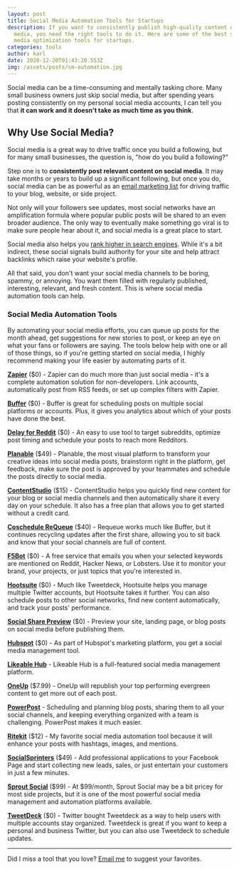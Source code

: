 ```yaml
---
layout: post
title: Social Media Automation Tools for Startups
description: If you want to consistently publish high-quality content on social
  media, you need the right tools to do it. Here are some of the best social
  media optimization tools for startups.
categories: tools
author: karl
date: 2020-12-20T01:43:20.553Z
img: /assets/posts/sm-automation.jpg
---
```

Social media can be a time-consuming and mentally tasking chore. Many small business owners just skip social media, but after spending years posting consistently on my personal social media accounts, I can tell you that **it can work and it doesn't take as much time as you think**.

## Why Use Social Media?
Social media is a great way to drive traffic once you build a following, but for many small businesses, the question is, "how do you build a following?"

Step one is to **consistently post relevant content on social media**. It may take months or years to build up a significant following, but once you do, social media can be as powerful as an [email marketing list](https://draft.dev/learn/tools/email-marketing) for driving traffic to your blog, website, or side project.

Not only will your followers see updates, most social networks have an amplification formula where popular public posts will be shared to an even broader audience. The only way to eventually make something go viral is to make sure people hear about it, and social media is a great place to start.

Social media also helps you [rank higher in search engines](https://www.searchenginejournal.com/social-media-seo/196185/). While it's a bit indirect, these social signals build authority for your site and help attract backlinks which raise your website's profile.

All that said, you don't want your social media channels to be boring, spammy, or annoying. You want them filled with regularly published, interesting, relevant, and fresh content. This is where social media automation tools can help.

<!-- signup -->

### Social Media Automation Tools

By automating your social media efforts, you can queue up posts for the month ahead, get suggestions for new stories to post, or keep an eye on what your fans or followers are saying. The tools below help with one or all of those things, so if you're getting started on social media, I highly recommend making your life easier by automating parts of it.

**[Zapier](https://zapier.com/)** ($0) - Zapier can do much more than just social media - it's a complete automation solution for non-developers. Link accounts, automatically post from RSS feeds, or set up complex filters with Zapier.

**[Buffer](https://buffer.com/)** ($0) - Buffer is great for scheduling posts on multiple social platforms or accounts. Plus, it gives you analytics about which of your posts have done the best.

**[Delay for Reddit](https://www.delayforreddit.com/)** ($0) - An easy to use tool to target subreddits, optimize post timing and schedule your posts to reach more Redditors.

**[Planable](https://planable.io/)** ($49) - Planable, the most visual platform to transform your creative ideas into social media posts, brainstorm right in the platform, get feedback, make sure the post is approved by your teammates and schedule the posts directly to social media.

**[ContentStudio](https://contentstudio.io/)** ($15) - ContentStudio helps you quickly find new content for your blog or social media channels and then automatically share it every day on your schedule. It also has a free plan that allows you to get started without a credit card.

**[Coschedule ReQueue](https://coschedule.com/requeue)** ($40) - Requeue works much like Buffer, but it continues recycling updates after the first share, allowing you to sit back and know that your social channels are full of content.

**[F5Bot](https://f5bot.com/)** ($0) - A free service that emails you when your selected keywords are mentioned on Reddit, Hacker News, or Lobsters. Use it to monitor your brand, your projects, or just topics that you're interested in.

**[Hootsuite](https://hootsuite.com/)** ($0) - Much like Tweetdeck, Hootsuite helps you manage multiple Twitter accounts, but Hootsuite takes it further. You can also schedule posts to other social networks, find new content automatically, and track your posts' performance.

**[Social Share Preview](https://socialsharepreview.com/)** ($0) - Preview your site, landing page, or blog posts on social media before publishing them.

**[Hubspot](https://www.hubspot.com/products/marketing/social-inbox)** ($0) - As part of Hubspot's marketing platform, you get a social media management tool.

**[Likeable Hub](https://likeablehub.com/)** - Likeable Hub is a full-featured social media management platform.

**[OneUp](https://www.oneupapp.io/)** ($7.99) - OneUp will republish your top performing evergreen content to get more out of each post.

**[PowerPost](https://www.powerpost.digital/)** - Scheduling and planning blog posts, sharing them to all your social channels, and keeping everything organized with a team is challenging. PowerPost makes it much easier.

**[Ritekit](http://ritekit.com/)** ($12) - My favorite social media automation tool because it will enhance your posts with hashtags, images, and mentions.

**[SocialSprinters](https://socialsprinters.com/en/)** ($49) - Add professional applications to your Facebook Page and start collecting new leads, sales, or just entertain your customers in just a few minutes.

**[Sprout Social](https://sproutsocial.com/)** ($99) - At $99/month, Sprout Social may be a bit pricey for most side projects, but it is one of the most powerful social media management and automation platforms available.

**[TweetDeck](https://tweetdeck.twitter.com/)** ($0) - Twitter bought Tweetdeck as a way to help users with multiple accounts stay organized. Tweetdeck is great if you want to keep a personal and business Twitter, but you can also use Tweetdeck to schedule updates.

-----

Did I miss a tool that you love? [Email me](mailto:karl@draft.dev) to suggest your favorites.